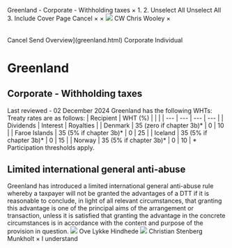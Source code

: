 Greenland - Corporate - Withholding taxes
×
1.
2.
Unselect All
Unselect All
3.
Include Cover Page
Cancel
×
×
![](-/media/world-wide-tax-summaries/attachments/global---chris-wooley.ashx%3Frev=ac5e5f3223b34096b1afc2a6009c7320&revision=ac5e5f32-23b3-4096-b1af-c2a6009c7320&hash=859B7ADC84DC2CBEC9760E9E6EE7DE6D0A8BFCDF)
CW
Chris Wooley
×
######
Cancel
Send
Overview](greenland.html)
Corporate
Individual
# Greenland
## Corporate - Withholding taxes
Last reviewed - 02 December 2024
Greenland has the following WHTs:
Treaty rates are as follows:
| Recipient | WHT (%) | | |
| --- | --- | --- | --- |
| Dividends | Interest | Royalties |
| Denmark | 35 (zero if chapter 3b)\* | 0 | 10 |
| Faroe Islands | 35 (5% if chapter 3b)\* | 0 | 25 |
| Iceland | 35 (5% if chapter 3b)\* | 0 | 15 |
| Norway | 35 (5% if chapter 3b)\* | 0 | 10 |
\* Participation thresholds apply.
## Limited international general anti-abuse
Greenland has introduced a limited international general anti-abuse rule whereby a taxpayer will not be granted the advantages of a DTT if it is reasonable to conclude, in light of all relevant circumstances, that granting this advantage is one of the principal aims of the arrangement or transaction, unless it is satisfied that granting the advantage in the concrete circumstances is in accordance with the content and purpose of the provision in question.
![](-/media/world-wide-tax-summaries/attachments/greenland---ove-lykke-hindhede.ashx%3Frev=5d08e1b5042d4cd6a90abe3cb6fc85cf&revision=5d08e1b5-042d-4cd6-a90a-be3cb6fc85cf&hash=8581AAAF567A638844F53D950B6294941596868B)
Ove Lykke Hindhede
![](-/media/world-wide-tax-summaries/greenlandchristian-stenberg-munkholtuden-titelpng20241008082749917.ashx%3Frev=ea0748906f414229ad8bc4fb7b66453e&revision=ea074890-6f41-4229-ad8b-c4fb7b66453e&hash=BBA8481A0D9BA83314EFC9BEFC797718B00715D3)
Christian Stenberg Munkholt
×
I understand
